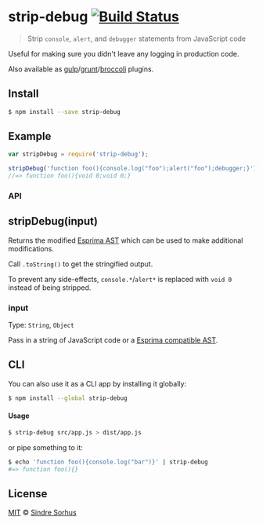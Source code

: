 # strip-debug [![Build Status](https://travis-ci.org/sindresorhus/strip-debug.png?branch=master)](https://travis-ci.org/sindresorhus/strip-debug)

> Strip `console`, `alert`, and `debugger` statements from JavaScript code

Useful for making sure you didn't leave any logging in production code.

Also available as [gulp](https://github.com/sindresorhus/gulp-strip-debug)/[grunt](https://github.com/sindresorhus/grunt-strip-debug)/[broccoli](https://github.com/sindresorhus/broccoli-strip-debug) plugins.


## Install

```bash
$ npm install --save strip-debug
```


## Example

```js
var stripDebug = require('strip-debug');

stripDebug('function foo(){console.log("foo");alert("foo");debugger;}').toString();
//=> function foo(){void 0;void 0;}
```


### API

## stripDebug(input)

Returns the modified [Esprima AST](http://esprima.org) which can be used to make additional modifications.

Call `.toString()` to get the stringified output.

To prevent any side-effects, `console.*`/`alert*` is replaced with `void 0` instead of being stripped.

### input

Type: `String`, `Object`

Pass in a string of JavaScript code or a [Esprima compatible AST](http://esprima.org).


## CLI

You can also use it as a CLI app by installing it globally:

```bash
$ npm install --global strip-debug
```

#### Usage

```bash
$ strip-debug src/app.js > dist/app.js
```

or pipe something to it:

```bash
$ echo 'function foo(){console.log("bar")}' | strip-debug
#=> function foo(){}
```


## License

[MIT](http://opensource.org/licenses/MIT) © [Sindre Sorhus](http://sindresorhus.com)
